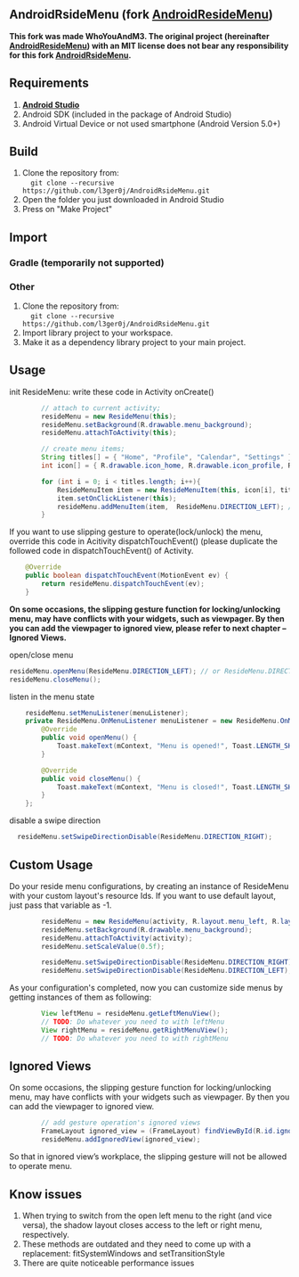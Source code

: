 ## AndroidRsideMenu (fork **[AndroidResideMenu](https://github.com/SpecialCyCi/AndroidResideMenu)**)

**This fork was made WhoYouAndM3. The original project (hereinafter **[AndroidResideMenu](https://github.com/SpecialCyCi/AndroidResideMenu)**) with an MIT license does not bear any responsibility for this fork **[AndroidRsideMenu](https://github.com/l3ger0j/AndroidRsideMenu.git)**.**

## Requirements
1. **[Android Studio](https://developer.android.com/studio/index.html)**
2. Android SDK (included in the package of Android Studio)
3. Android Virtual Device or not used smartphone (Android Version 5.0+)

## Build

1. Clone the repository from:  
   `  
   git clone --recursive https://github.com/l3ger0j/AndroidRsideMenu.git `
2. Open the folder you just downloaded in Android Studio
3. Press on "Make Project"

## Import
### Gradle (temporarily not supported)

### Other
1. Clone the repository from:  
   `  
   git clone --recursive https://github.com/l3ger0j/AndroidRsideMenu.git `
2. Import library project to your workspace.
3. Make it as a dependency library project to your main project.

## Usage
init ResideMenu: write these code in Activity onCreate()
```java
        // attach to current activity;
        resideMenu = new ResideMenu(this);
        resideMenu.setBackground(R.drawable.menu_background);
        resideMenu.attachToActivity(this);

        // create menu items;
        String titles[] = { "Home", "Profile", "Calendar", "Settings" };
        int icon[] = { R.drawable.icon_home, R.drawable.icon_profile, R.drawable.icon_calendar, R.drawable.icon_settings };

        for (int i = 0; i < titles.length; i++){
            ResideMenuItem item = new ResideMenuItem(this, icon[i], titles[i]);
            item.setOnClickListener(this);
            resideMenu.addMenuItem(item,  ResideMenu.DIRECTION_LEFT); // or  ResideMenu.DIRECTION_RIGHT
        }
```
If you want to use slipping gesture to operate(lock/unlock) the menu, override this code in Acitivity dispatchTouchEvent() (please duplicate the followed code in dispatchTouchEvent() of Activity.
```java
    @Override
    public boolean dispatchTouchEvent(MotionEvent ev) {
        return resideMenu.dispatchTouchEvent(ev);
    }
```
**On some occasions, the slipping gesture function for locking/unlocking menu, may have conflicts with your widgets, such as viewpager. By then you can add the viewpager to ignored view, please refer to next chapter – Ignored Views.**

open/close menu
```java
resideMenu.openMenu(ResideMenu.DIRECTION_LEFT); // or ResideMenu.DIRECTION_RIGHT
resideMenu.closeMenu();
```

listen in the menu state
```java
    resideMenu.setMenuListener(menuListener);
    private ResideMenu.OnMenuListener menuListener = new ResideMenu.OnMenuListener() {
        @Override
        public void openMenu() {
            Toast.makeText(mContext, "Menu is opened!", Toast.LENGTH_SHORT).show();
        }

        @Override
        public void closeMenu() {
            Toast.makeText(mContext, "Menu is closed!", Toast.LENGTH_SHORT).show();
        }
    };
```

disable a swipe direction
```java
  resideMenu.setSwipeDirectionDisable(ResideMenu.DIRECTION_RIGHT);
```


## Custom Usage

Do your reside menu configurations, by creating an instance of ResideMenu with your custom layout's resource Ids. If you want to use default layout, just pass that variable as -1.

```java
        resideMenu = new ResideMenu(activity, R.layout.menu_left, R.layout.menu_right);
        resideMenu.setBackground(R.drawable.menu_background);
        resideMenu.attachToActivity(activity);
        resideMenu.setScaleValue(0.5f);

        resideMenu.setSwipeDirectionDisable(ResideMenu.DIRECTION_RIGHT);
        resideMenu.setSwipeDirectionDisable(ResideMenu.DIRECTION_LEFT);
```

As your configuration's completed, now you can customize side menus by getting instances of them as following:

```java
        View leftMenu = resideMenu.getLeftMenuView();
        // TODO: Do whatever you need to with leftMenu
        View rightMenu = resideMenu.getRightMenuView();
        // TODO: Do whatever you need to with rightMenu
```

## Ignored Views
On some occasions, the slipping gesture function for locking/unlocking menu, may have conflicts with your widgets such as viewpager. By then you can add the viewpager to ignored view.
```java
        // add gesture operation's ignored views
        FrameLayout ignored_view = (FrameLayout) findViewById(R.id.ignored_view);
        resideMenu.addIgnoredView(ignored_view);
```
So that in ignored view’s workplace, the slipping gesture will not be allowed to operate menu.

## Know issues
1. When trying to switch from the open left menu to the right (and vice versa), the shadow layout closes access to the left or right menu, respectively.
2. These methods are outdated and they need to come up with a replacement: fitSystemWindows and setTransitionStyle
3. There are quite noticeable performance issues
